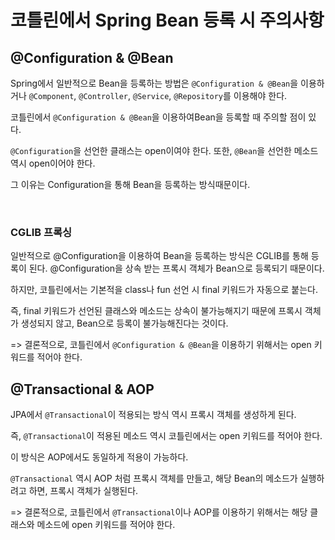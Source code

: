 # 코틀린에서 Spring Bean 등록 시 주의사항

## @Configuration & @Bean

Spring에서 일반적으로 Bean을 등록하는 방법은 `@Configuration & @Bean`을 이용하거나
`@Component`, `@Controller`, `@Service`, `@Repository`를 이용해야 한다.

코틀린에서 `@Configuration & @Bean`을 이용하여Bean을 등록할 때 주의할 점이 있다.

`@Configuration`을 선언한 클래스는 open이여야 한다.
또한, `@Bean`을 선언한 메소드 역시 open이어야 한다.

그 이유는 Configuration을 통해 Bean을 등록하는 방식때문이다.

<br>

### CGLIB 프록싱

일반적으로 @Configuration을 이용하여 Bean을 등록하는 방식은 CGLIB를 통해 등록이 된다.
@Configuration을 상속 받는 프록시 객체가 Bean으로 등록되기 때문이다.

하지만, 코틀린에서는 기본적을 class나 fun 선언 시 final 키워드가 자동으로 붙는다.

즉, final 키워드가 선언된 클래스와 메소드는 상속이 불가능해지기 때문에 프록시 객체가 생성되지 않고, Bean으로 등록이 불가능해진다는 것이다.

=> 결론적으로, 코틀린에서 `@Configuration & @Bean`을 이용하기 위해서는 open 키워드를 적어야 한다.

## @Transactional & AOP

JPA에서 `@Transactional`이 적용되는 방식 역시 프록시 객체를 생성하게 된다.

즉, `@Transactional`이 적용된 메소드 역시 코틀린에서는 open 키워드를 적어야 한다.

이 방식은 AOP에서도 동일하게 적용이 가능하다.

`@Transactional` 역시 AOP 처럼 프록시 객체를 만들고, 해당 Bean의 메소드가 실행하려고 하면, 프록시 객체가 실행된다.

=> 결론적으로, 코틀린에서 `@Transactional`이나 AOP를 이용하기 위해서는 해당 클래스와 메소드에 open 키워드를 적어야 한다.
